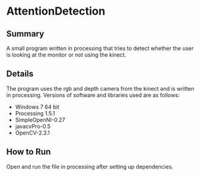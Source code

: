 AttentionDetection
=============

Summary
-------------
A small program written in processing that tries to detect whether the user
is looking at the monitor or not using the kinect.


Details
-------------
The program uses the rgb and depth camera from the kinect and is written in
processing. Versions of software and libraries used are as follows:
  - Windows 7 64 bit
  - Processing 1.5.1
  - SimpleOpenNI-0.27
  - javacvPro-0.5
  - OpenCV-2.3.1


How to Run
-------------
Open and run the file in processing after setting up dependencies.
